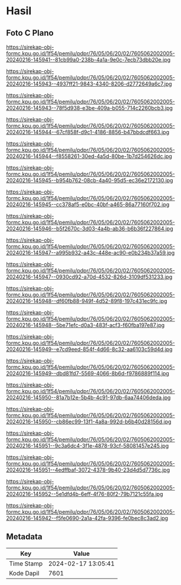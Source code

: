 # Hasil

## Foto C Plano

https://sirekap-obj-formc.kpu.go.id/1f54/pemilu/pdpr/76/05/06/20/02/7605062002005-20240216-145941--81cb99a0-238b-4a1a-9e0c-7ecb73dbb20e.jpg

https://sirekap-obj-formc.kpu.go.id/1f54/pemilu/pdpr/76/05/06/20/02/7605062002005-20240216-145943--4937ff21-9843-4340-8206-d2772649a6c7.jpg

https://sirekap-obj-formc.kpu.go.id/1f54/pemilu/pdpr/76/05/06/20/02/7605062002005-20240216-145943--78f5d938-e3be-409a-b055-714c2260bcb3.jpg

https://sirekap-obj-formc.kpu.go.id/1f54/pemilu/pdpr/76/05/06/20/02/7605062002005-20240216-145944--67cf858f-d9c1-4186-8856-b47bbdcdf663.jpg

https://sirekap-obj-formc.kpu.go.id/1f54/pemilu/pdpr/76/05/06/20/02/7605062002005-20240216-145944--f8558261-30ed-4a5d-80be-1b7d254626dc.jpg

https://sirekap-obj-formc.kpu.go.id/1f54/pemilu/pdpr/76/05/06/20/02/7605062002005-20240216-145945--b954b762-08cb-4a40-95d5-ec36e2172130.jpg

https://sirekap-obj-formc.kpu.go.id/1f54/pemilu/pdpr/76/05/06/20/02/7605062002005-20240216-145945--cc378af5-e0bc-40bf-a465-86a77160f702.jpg

https://sirekap-obj-formc.kpu.go.id/1f54/pemilu/pdpr/76/05/06/20/02/7605062002005-20240216-145946--b5f2670c-3d03-4a4b-ab36-b6b36f227864.jpg

https://sirekap-obj-formc.kpu.go.id/1f54/pemilu/pdpr/76/05/06/20/02/7605062002005-20240216-145947--a995b932-a43c-448e-ac90-e0b234b37a59.jpg

https://sirekap-obj-formc.kpu.go.id/1f54/pemilu/pdpr/76/05/06/20/02/7605062002005-20240216-145947--0930cd92-a70d-4532-826d-3109df531233.jpg

https://sirekap-obj-formc.kpu.go.id/1f54/pemilu/pdpr/76/05/06/20/02/7605062002005-20240216-145948--df60fb88-949f-4d52-89f8-197c431ec9fc.jpg

https://sirekap-obj-formc.kpu.go.id/1f54/pemilu/pdpr/76/05/06/20/02/7605062002005-20240216-145948--5be71efc-d0a3-483f-acf3-f60fba197e87.jpg

https://sirekap-obj-formc.kpu.go.id/1f54/pemilu/pdpr/76/05/06/20/02/7605062002005-20240216-145949--e7cd9eed-854f-4d66-8c32-aa6103c59d4d.jpg

https://sirekap-obj-formc.kpu.go.id/1f54/pemilu/pdpr/76/05/06/20/02/7605062002005-20240216-145949--dbd81fd7-5569-4066-8b6d-f9786889f114.jpg

https://sirekap-obj-formc.kpu.go.id/1f54/pemilu/pdpr/76/05/06/20/02/7605062002005-20240216-145950--81a7b12e-5b4b-4c91-97db-6aa74406deda.jpg

https://sirekap-obj-formc.kpu.go.id/1f54/pemilu/pdpr/76/05/06/20/02/7605062002005-20240216-145950--cb86ec99-13f1-4a8a-992d-b6b40d28156d.jpg

https://sirekap-obj-formc.kpu.go.id/1f54/pemilu/pdpr/76/05/06/20/02/7605062002005-20240216-145951--9c3a6dc4-3f1e-4878-93cf-58081457e245.jpg

https://sirekap-obj-formc.kpu.go.id/1f54/pemilu/pdpr/76/05/06/20/02/7605062002005-20240216-145951--4edffbaf-3072-4378-9b40-23d4d5d7736c.jpg

https://sirekap-obj-formc.kpu.go.id/1f54/pemilu/pdpr/76/05/06/20/02/7605062002005-20240216-145952--5e1dfd4b-6eff-4f76-80f2-79b7121c55fa.jpg

https://sirekap-obj-formc.kpu.go.id/1f54/pemilu/pdpr/76/05/06/20/02/7605062002005-20240216-145942--f5fe0690-2a1a-42fa-9396-fe0bec8c3ad2.jpg


## Metadata

| Key        | Value               |
| ---------- | ------------------- |
| Time Stamp | 2024-02-17 13:05:41 |
| Kode Dapil | 7601                |



